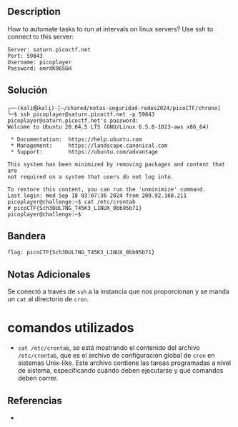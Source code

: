 ## Description
How to automate tasks to run at intervals on linux servers? Use ssh to connect to this server:
```
Server: saturn.picoctf.net
Port: 59843
Username: picoplayer 
Password: emrdK96SGH
```
## Solución
```shell
┌──(kali㉿kali)-[~/shared/notas-seguridad-redes2024/picoCTF/chrono]
└─$ ssh picoplayer@saturn.picoctf.net -p 59843
picoplayer@saturn.picoctf.net's password: 
Welcome to Ubuntu 20.04.5 LTS (GNU/Linux 6.5.0-1023-aws x86_64)

 * Documentation:  https://help.ubuntu.com
 * Management:     https://landscape.canonical.com
 * Support:        https://ubuntu.com/advantage

This system has been minimized by removing packages and content that are
not required on a system that users do not log into.

To restore this content, you can run the 'unminimize' command.
Last login: Wed Sep 18 03:07:36 2024 from 200.92.160.211
picoplayer@challenge:~$ cat /etc/crontab 
# picoCTF{Sch3DUL7NG_T45K3_L1NUX_0bb95b71}
picoplayer@challenge:~$ 

```
## Bandera
```shell
flag: picoCTF{Sch3DUL7NG_T45K3_L1NUX_0bb95b71}
```
## Notas Adicionales
Se conectó a través de ``ssh`` a la instancia que nos proporcionan y se manda un ``cat`` al directorio de ``cron``. 

# comandos utilizados
-  `cat /etc/crontab`, se está mostrando el contenido del archivo `/etc/crontab`, que es el archivo de configuración global de `cron` en sistemas Unix-like. Este archivo contiene las tareas programadas a nivel de sistema, especificando cuándo deben ejecutarse y qué comandos deben correr.
## Referencias
- 